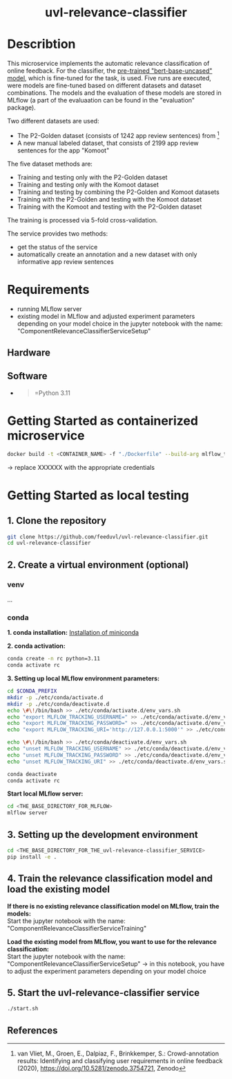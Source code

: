 <h1 align="center" style="margin-top: 0px;">uvl-relevance-classifier</h1>

# Describtion
This microservice implements the automatic relevance classification of online feedback. For the classifier, the [pre-trained "bert-base-uncased" model](https://huggingface.co/google-bert/bert-base-uncased), which is fine-tuned for the task, is used.
Five runs are executed, were models are fine-tuned based on different datasets and dataset combinations. The models and the evaluation of these models are stored in MLflow (a part of the evaluaation can be found in the "evaluation" package).

Two different datasets are used:
- The P2-Golden dataset (consists of 1242 app review sentences) from [^fn1]
- A new manual labeled dataset, that consists of 2199 app review sentences for the app "Komoot"

The five dataset methods are:
- Training and testing only with the P2-Golden dataset
- Training and testing only with the Komoot dataset
- Training and testing by combining the P2-Golden and Komoot datasets
- Training with the P2-Golden and testing with the Komoot dataset
- Training with the Komoot and testing with the P2-Golden dataset

The training is processed via 5-fold cross-validation.

The service provides two methods:
- get the status of the service
- automatically create an annotation and a new dataset with only informative app review sentences

# Requirements
- running MLflow server
- existing model in MLflow and adjusted experiment parameters depending on your model choice in the jupyter notebook with the name: "ComponentRelevanceClassifierServiceSetup"

## Hardware

## Software
- >=Python 3.11

# Getting Started as containerized microservice

```sh
docker build -t <CONTAINER_NAME> -f "./Dockerfile" --build-arg mlflow_tracking_username=XXXXXX --build-arg mlflow_tracking_password=XXXXXX --build-arg mlflow_tracking_uri=https://mlflow-uvl.ifi.uni-heidelberg.de .
```
→ replace XXXXXX with the appropriate credentials

# Getting Started as local testing
## 1. Clone the repository

```sh
git clone https://github.com/feeduvl/uvl-relevance-classifier.git
cd uvl-relevance-classifier
```

## 2. Create a virtual environment (optional)

### venv
...

### conda

**1. conda installation:**
[Installation of miniconda](https://docs.anaconda.com/free/miniconda/miniconda-install)

**2. conda activation:**
```sh
conda create -n rc python=3.11
conda activate rc
```

**3. Setting up local MLflow environment parameters:**

```sh
cd $CONDA_PREFIX
mkdir -p ./etc/conda/activate.d
mkdir -p ./etc/conda/deactivate.d
echo \#\!/bin/bash >> ./etc/conda/activate.d/env_vars.sh
echo "export MLFLOW_TRACKING_USERNAME=" >> ./etc/conda/activate.d/env_vars.sh
echo "export MLFLOW_TRACKING_PASSWORD=" >> ./etc/conda/activate.d/env_vars.sh
echo "export MLFLOW_TRACKING_URI='http://127.0.0.1:5000'" >> ./etc/conda/activate.d/env_vars.sh

echo \#\!/bin/bash >> ./etc/conda/deactivate.d/env_vars.sh
echo "unset MLFLOW_TRACKING_USERNAME" >> ./etc/conda/deactivate.d/env_vars.sh
echo "unset MLFLOW_TRACKING_PASSWORD" >> ./etc/conda/deactivate.d/env_vars.sh
echo "unset MLFLOW_TRACKING_URI" >> ./etc/conda/deactivate.d/env_vars.sh

conda deactivate
conda activate rc
```

**Start local MLflow server:**
```sh
cd <THE_BASE_DIRECTORY_FOR_MLFLOW>
mlflow server
```

## 3. Setting up the development environment

```sh
cd <THE_BASE_DIRECTORY_FOR_THE_uvl-relevance-classifier_SERVICE>
pip install -e .
```

## 4. Train the relevance classification model and load the existing model

**If there is no existing relevance classification model on MLflow, train the models:** <br>
Start the jupyter notebook with the name: "ComponentRelevanceClassifierServiceTraining"

**Load the existing model from MLflow, you want to use for the relevance classification:** <br>
Start the jupyter notebook with the name: "ComponentRelevanceClassifierServiceSetup"
→ in this notebook, you have to adjust the experiment parameters depending on your model choice

## 5. Start the uvl-relevance-classifier service
```sh
./start.sh
```

## References
[^fn1]:van Vliet, M., Groen, E., Dalpiaz, F., Brinkkemper, S.: Crowd-annotation results: Identifying and classifying user requirements in online feedback (2020), https://doi.org/10.5281/zenodo.3754721, Zenodo
